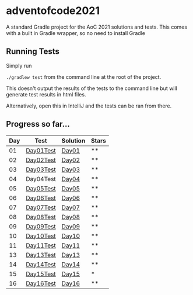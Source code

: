 # adventofcode2021

A standard Gradle project for the AoC 2021 solutions and tests.
This comes with a built in Gradle wrapper, so no need to install Gradle

## Running Tests
Simply run

`./gradlew test` from the command line at the root of the project.

This doesn't output the results of the tests to the command line but will generate test results in html files.

Alternatively, open this in IntelliJ and the tests can be ran from there.

## Progress so far...

| Day | Test | Solution | Stars |
|-----|------|----------|-------|
| 01 | [Day01Test](./src/test/kotlin/mpbostock/Day01Test.kt) | [Day01](./src/main/kotlin/mpbostock/Day01.kt) | ** |
| 02 | [Day02Test](./src/test/kotlin/mpbostock/Day02Test.kt) | [Day02](./src/main/kotlin/mpbostock/Day02.kt) | ** |
| 03 | [Day03Test](./src/test/kotlin/mpbostock/Day03Test.kt) | [Day03](./src/main/kotlin/mpbostock/Day03.kt) | ** |
| 04 | Day04Test | [Day04](./src/main/kotlin/mpbostock/Day04.kt) | ** |
| 05 | [Day05Test](./src/test/kotlin/mpbostock/Day05Test.kt) | [Day05](./src/main/kotlin/mpbostock/Day05.kt) | ** |
| 06 | [Day06Test](./src/test/kotlin/mpbostock/Day06Test.kt) | [Day06](./src/main/kotlin/mpbostock/Day06.kt) | ** |
| 07 | [Day07Test](./src/test/kotlin/mpbostock/Day07Test.kt) | [Day07](./src/main/kotlin/mpbostock/Day07.kt) | ** |
| 08 | [Day08Test](./src/test/kotlin/mpbostock/Day08Test.kt) | [Day08](./src/main/kotlin/mpbostock/Day08.kt) | ** |
| 09 | [Day09Test](./src/test/kotlin/mpbostock/Day09Test.kt) | [Day09](./src/main/kotlin/mpbostock/Day09.kt) | ** |
| 10 | [Day10Test](./src/test/kotlin/mpbostock/Day10Test.kt) | [Day10](./src/main/kotlin/mpbostock/Day10.kt) | ** |
| 11 | [Day11Test](./src/test/kotlin/mpbostock/Day11Test.kt) | [Day11](./src/main/kotlin/mpbostock/Day11.kt) | ** |
| 13 | [Day13Test](./src/test/kotlin/mpbostock/Day13Test.kt) | [Day13](./src/main/kotlin/mpbostock/Day13.kt) | ** |
| 14 | [Day14Test](./src/test/kotlin/mpbostock/Day14Test.kt) | [Day14](./src/main/kotlin/mpbostock/Day14.kt) | ** |
| 15 | [Day15Test](./src/test/kotlin/mpbostock/Day15Test.kt) | [Day15](./src/main/kotlin/mpbostock/Day15.kt) | *  |
| 16 | [Day16Test](./src/test/kotlin/mpbostock/Day16Test.kt) | [Day16](./src/main/kotlin/mpbostock/Day16.kt) | ** |